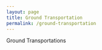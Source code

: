 ```yaml
---
layout: page
title: Ground Transportation
permalink: /ground-transportation
---
```


Ground Transportations
